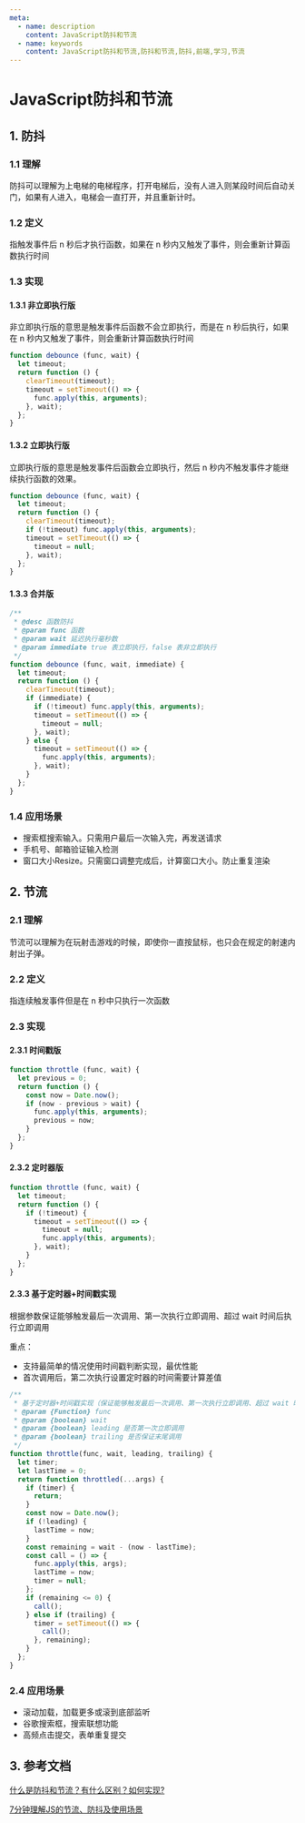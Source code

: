```yaml
---
meta:
  - name: description
    content: JavaScript防抖和节流
  - name: keywords
    content: JavaScript防抖和节流,防抖和节流,防抖,前端,学习,节流
---
```

# JavaScript防抖和节流

## 1. 防抖

### 1.1 理解

防抖可以理解为上电梯的电梯程序，打开电梯后，没有人进入则某段时间后自动关门，如果有人进入，电梯会一直打开，并且重新计时。

### 1.2 定义

指触发事件后 n 秒后才执行函数，如果在 n 秒内又触发了事件，则会重新计算函数执行时间

### 1.3 实现

#### 1.3.1 非立即执行版

非立即执行版的意思是触发事件后函数不会立即执行，而是在 n 秒后执行，如果在 n 秒内又触发了事件，则会重新计算函数执行时间

```js
function debounce (func, wait) {
  let timeout;
  return function () {
    clearTimeout(timeout);
    timeout = setTimeout(() => {
      func.apply(this, arguments);
    }, wait);
  };
}
```

#### 1.3.2 立即执行版

立即执行版的意思是触发事件后函数会立即执行，然后 n 秒内不触发事件才能继续执行函数的效果。

```js
function debounce (func, wait) {
  let timeout;
  return function () {
    clearTimeout(timeout);
    if (!timeout) func.apply(this, arguments);
    timeout = setTimeout(() => {
      timeout = null;
    }, wait);
  };
}
```

#### 1.3.3 合并版

```js
/**
 * @desc 函数防抖
 * @param func 函数
 * @param wait 延迟执行毫秒数
 * @param immediate true 表立即执行，false 表非立即执行
 */
function debounce (func, wait, immediate) {
  let timeout;
  return function () {
    clearTimeout(timeout);
    if (immediate) {
      if (!timeout) func.apply(this, arguments);
      timeout = setTimeout(() => {
        timeout = null;
      }, wait);
    } else {
      timeout = setTimeout(() => {
        func.apply(this, arguments);
      }, wait);
    }
  };
}
```

### 1.4 应用场景

+ 搜索框搜索输入。只需用户最后一次输入完，再发送请求
+ 手机号、邮箱验证输入检测
+ 窗口大小Resize。只需窗口调整完成后，计算窗口大小。防止重复渲染

## 2. 节流

### 2.1 理解

节流可以理解为在玩射击游戏的时候，即使你一直按鼠标，也只会在规定的射速内射出子弹。

### 2.2 定义

指连续触发事件但是在 n 秒中只执行一次函数

### 2.3 实现

#### 2.3.1 时间戳版

```js
function throttle (func, wait) {
  let previous = 0;
  return function () {
    const now = Date.now();
    if (now - previous > wait) {
      func.apply(this, arguments);
      previous = now;
    }
  };
}
```

#### 2.3.2 定时器版

```js
function throttle (func, wait) {
  let timeout;
  return function () {
    if (!timeout) {
      timeout = setTimeout(() => {
        timeout = null;
        func.apply(this, arguments);
      }, wait);
    }
  };
}
```

#### 2.3.3 基于定时器+时间戳实现

根据参数保证能够触发最后一次调用、第一次执行立即调用、超过 wait 时间后执行立即调用

重点：

+ 支持最简单的情况使用时间戳判断实现，最优性能
+ 首次调用后，第二次执行设置定时器的时间需要计算差值

```js
/**
 * 基于定时器+时间戳实现（保证能够触发最后一次调用、第一次执行立即调用、超过 wait 时间后执行立即调用）
 * @param {Function} func
 * @param {boolean} wait
 * @param {boolean} leading 是否第一次立即调用
 * @param {boolean} trailing 是否保证末尾调用
 */
function throttle(func, wait, leading, trailing) {
  let timer;
  let lastTime = 0;
  return function throttled(...args) {
    if (timer) {
      return;
    }
    const now = Date.now();
    if (!leading) {
      lastTime = now;
    }
    const remaining = wait - (now - lastTime);
    const call = () => {
      func.apply(this, args);
      lastTime = now;
      timer = null;
    };
    if (remaining <= 0) {
      call();
    } else if (trailing) {
      timer = setTimeout(() => {
        call();
      }, remaining);
    }
  };
}
```

### 2.4 应用场景

+ 滚动加载，加载更多或滚到底部监听
+ 谷歌搜索框，搜索联想功能
+ 高频点击提交，表单重复提交

## 3. 参考文档

[什么是防抖和节流？有什么区别？如何实现?](https://github.com/Advanced-Frontend/Daily-Interview-Question/issues/5)

[7分钟理解JS的节流、防抖及使用场景](https://juejin.cn/post/6844903669389885453)
